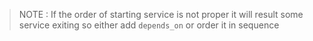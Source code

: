 > NOTE : If the order of starting service is not proper it will result some service exiting so either add `depends_on` or order it in sequence 